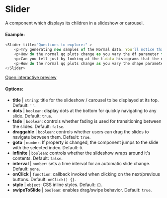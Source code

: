 # Slider

A component which displays its children in a slideshow or carousel.

#### Example:

``` js
<Slider title="Questions to explore:" >
    <p>Try generating new samples of the Normal data. You'll notice that the points don't always lie exactly on the line. This is typical variation. As you generate more random realizations of this plot you'll get better calibrated to the kind of deviation you can expect to see from this large a sample of Normal data.</p>
    <p>How do the normal qq plots change as you vary the df parameter for the t-distributed data?</p>
    <p>Can you tell just by looking at the t.data histograms that the data aren't normally distributed? Is it easier to tell from the QQ plots?</p>
    <p>How do the normal qq plots change as you vary the shape parameter in the gamma-distributed data?</p>
</Slider>
```

[Open interactive preview](https://isle.heinz.cmu.edu/components/slider/)

#### Options:

* __title__ | `string`: title for the slideshow / carousel to be displayed at its top. Default: `''`.
* __dots__ | `boolean`: display dots at the bottom for quickly navigating to any slide. Default: `true`.
* __fade__ | `boolean`: controls whether fading is used for transitioning between the slides. Default: `false`.
* __draggable__ | `boolean`: controls whether users can drag the slides to navigate between them. Default: `true`.
* __goto__ | `number`: If property is changed, the component jumps to the slide with the selected index. Default: `0`.
* __infinite__ | `boolean`: controls whether the slideshow wraps around it's contents. Default: `false`.
* __interval__ | `number`: sets a time interval for an automatic slide change. Default: `none`.
* __onClick__ | `function`: callback invoked when clicking on the next/previous buttons. Default: `onClick() {}`.
* __style__ | `object`: CSS inline styles. Default: `{}`.
* __swipeToSlide__ | `boolean`: enables drag/swipe behavior. Default: `true`.

